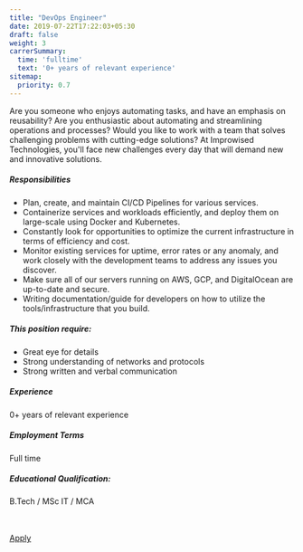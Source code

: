 ```yaml
---
title: "DevOps Engineer"
date: 2019-07-22T17:22:03+05:30
draft: false
weight: 3
carrerSummary:
  time: 'fulltime'
  text: '0+ years of relevant experience'
sitemap:
  priority: 0.7
---
```


<div class="col-md-8 col-sm-12 job-details">
  <p>
    Are you someone who enjoys automating tasks, and have an emphasis on reusability? Are you enthusiastic about automating and streamlining operations and processes? Would you like to work with a team that solves challenging problems with cutting-edge solutions? At Improwised Technologies, you'll face new challenges every day that will demand new and innovative solutions.
  </p>
  <div class="text-block">
    <h5>Responsibilities</h5>
    <ul class="bullets">
      <li>Plan, create, and maintain CI/CD Pipelines for various services.</li>
      <li>Containerize services and workloads efficiently, and deploy them on large-scale using Docker and Kubernetes.</li>
      <li>Constantly look for opportunities to optimize the current infrastructure in terms of efficiency and cost.</li>
      <li>Monitor existing services for uptime, error rates or any anomaly, and work closely with the development teams to address any issues you discover.</li>
      <li>Make sure all of our servers running on AWS, GCP, and DigitalOcean are up-to-date and secure.</li>
      <li>Writing documentation/guide for developers on how to utilize the tools/infrastructure that you build.</li>
    </ul>
  </div>
  <div class="text-block">
    <h5>This position require:</h5>
    <ul class="bullets">
      <li>
        Great eye for details
      </li>
      <li>
        Strong understanding of networks and protocols
      </li>
      <li>
        Strong written and verbal communication
      </li>
    </ul>
  </div>
</div>
<div class="col-md-offset-1 col-md-3 col-sm-12">
  <div class="text-block">
    <h5>Experience</h5>
    <p>
      0+ years of relevant experience
    </p>
  </div>
  <div class="text-block">
    <h5>Employment Terms</h5>
    <p>
      Full time
    </p>
  </div>
  <div class="text-block">
    <h5>Educational Qualification:</h5>
    <p>
      B.Tech / MSc IT / MCA
    </p>
  </div>
</div>
<div class="col-lg-12">
  <br><br>
  <div class="text-block">
    <a class="btn btn--primary type--uppercase" target="_blank" rel="noopener" href="https://forms.gle/EpHv84TTsDvUuNCf6">
    <span class="btn__text">
      Apply
    </span>
    </a>
  </div>
</div>
